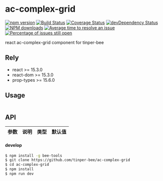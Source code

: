 # ac-complex-grid

[![npm version](https://img.shields.io/npm/v/ac-complex-grid.svg)](https://www.npmjs.com/package/ac-complex-grid)
[![Build Status](https://img.shields.io/travis/tinper-bee/ac-complex-grid/master.svg)](https://travis-ci.org/tinper-bee/ac-complex-grid)
[![Coverage Status](https://coveralls.io/repos/github/tinper-bee/ac-complex-grid/badge.svg?branch=master)](https://coveralls.io/github/tinper-bee/ac-complex-grid?branch=master)
[![devDependency Status](https://img.shields.io/david/dev/tinper-bee/ac-complex-grid.svg)](https://david-dm.org/tinper-bee/ac-complex-grid#info=devDependencies)
[![NPM downloads](http://img.shields.io/npm/dm/ac-complex-grid.svg?style=flat)](https://npmjs.org/package/ac-complex-grid)
[![Average time to resolve an issue](http://isitmaintained.com/badge/resolution/tinper-bee/ac-complex-grid.svg)](http://isitmaintained.com/project/tinper-bee/ac-complex-grid "Average time to resolve an issue")
[![Percentage of issues still open](http://isitmaintained.com/badge/open/tinper-bee/ac-complex-grid.svg)](http://isitmaintained.com/project/tinper-bee/ac-complex-grid "Percentage of issues still open")



react ac-complex-grid component for tinper-bee

## Rely

- react >= 15.3.0
- react-dom >= 15.3.0
- prop-types >= 15.6.0

## Usage

```js


```



## API

|参数|说明|类型|默认值|
|:--|:---:|:--:|---:|

#### develop

```sh
$ npm install -g bee-tools
$ git clone https://github.com/tinper-bee/ac-complex-grid
$ cd ac-complex-grid
$ npm install
$ npm run dev
```
